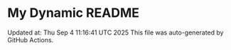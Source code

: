 # My Dynamic README
Updated at: Thu Sep  4 11:16:41 UTC 2025
This file was auto-generated by GitHub Actions.
